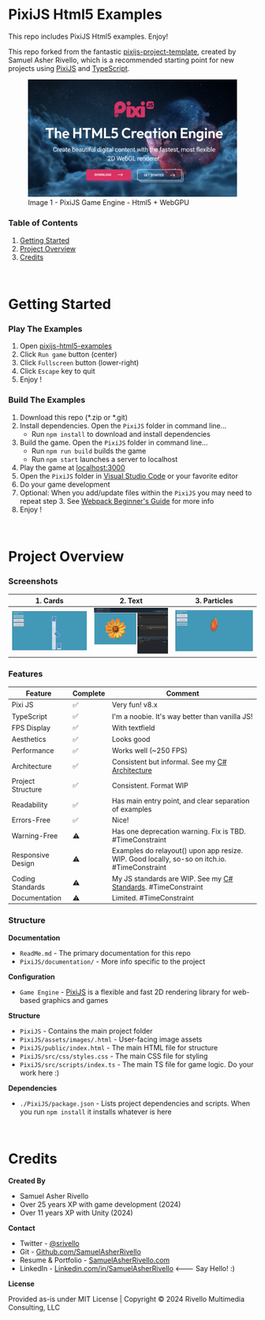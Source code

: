 # PixiJS Html5 Examples

This repo includes PixiJS Html5 examples. Enjoy!

This repo forked from the fantastic [pixijs-project-template](https://github.com/SamuelAsherRivello/pixijs-project-template), created by Samuel Asher Rivello, which is a recommended starting point for new projects using [PixiJS](https://pixijs.com/) and [TypeScript](https://www.typescriptlang.org/).

<figure>
    <img alt="screenshot"
        src="./PixiJS/documentation/Screenshot01.png"
        width = "600"
        >
    <figcaption>Image 1 - PixiJS Game Engine - Html5 + WebGPU</figcaption>
</figure>

### Table of Contents

1. [Getting Started](#getting-started)
1. [Project Overview](#project-overview)
1. [Credits](#credits)

<BR>


# Getting Started



### Play The Examples

1. Open [pixijs-html5-examples](https://samuelasherrivello.itch.io/pixijs-html5-examples)
1. Click `Run game` button (center)
1. Click `Fullscreen` button (lower-right)
1. Click `Escape` key to quit
1. Enjoy !


### Build The Examples

1. Download this repo (*.zip or *.git)
1. Install dependencies. Open the `PixiJS` folder in command line...
    * Run `npm install` to download and install dependencies
1. Build the game. Open the `PixiJS` folder in command line...
    * Run `npm run build` builds the game
    * Run `npm start` launches a server to localhost
1. Play the game at [localhost:3000](http://localhost:3000)
1. Open the `PixiJS` folder in [Visual Studio Code](https://code.visualstudio.com/) or your favorite editor 
1. Do your game development
1. Optional: When you add/update files within the `PixiJS` you may need to repeat step 3. See [Webpack Beginner's Guide](https://medium.com/javascript-training/beginner-s-guide-to-webpack-b1f1a3638460) for more info
1. Enjoy !

<BR>


# Project Overview

### Screenshots

| 1. Cards       | 2. Text       | 3. Particles       |
|---------------|---------------|---------------|
| <img width="200" src="./PixiJS/documentation/Screenshot02.png"> | <img width="200" src="./PixiJS/documentation/Screenshot03.png"> | <img width="200" src="./PixiJS/documentation/Screenshot04.png"> |


### Features

| Feature | Complete | Comment |
|---------|----------|---------|
|   Pixi JS      |    ✅      |   Very fun! v8.x     |
|   TypeScript      |    ✅      |   I'm a noobie. It's way better than vanilla JS!      |
|   FPS Display      |    ✅      |   With textfield      |
|   Aesthetics      |      ✅    |    Looks good     |
|   Performance      |      ✅    |    Works well (~250 FPS)     |
|   Architecture      |      ✅    |    Consistent but informal. See my [C# Architecture](https://bit.ly/mvc-architecture-for-unity-on-udemy)    |
|   Project Structure      |      ✅    |    Consistent. Format WIP    |
|   Readability      |      ✅    |    Has main entry point, and clear separation of examples   |
|   Errors-Free      |       ✅   |  Nice!      |
|   Warning-Free      |       ⚠️   |  Has one deprecation warning. Fix is TBD. #TimeConstraint       |
|   Responsive Design      |      ⚠️    |    Examples do relayout() upon app resize. WIP. Good locally, so-so on itch.io. #TimeConstraint    |
|   Coding Standards      |      ⚠️    |    My JS standards are WIP. See my [C# Standards](https://www.samuelasherrivello.com/best-practices). #TimeConstraint |
|   Documentation      |      ⚠️    |    Limited. #TimeConstraint    |


### Structure


**Documentation**
* `ReadMe.md` - The primary documentation for this repo
* `PixiJS/documentation/` - More info specific to the project

**Configuration**
* `Game Engine` - [PixiJS](https://www.pixijs.com/) is a flexible and fast 2D rendering library for web-based graphics and games

**Structure**
* `PixiJS` - Contains the main project folder
* `PixiJS/assets/images/.html` - User-facing image assets
* `PixiJS/public/index.html` - The main HTML file for structure
* `PixiJS/src/css/styles.css` - The main CSS file for styling
* `PixiJS/src/scripts/index.ts` - The main TS file for game logic. Do your work here :)

**Dependencies**
* `./PixiJS/package.json` - Lists project dependencies and scripts. When you run `npm install` it installs whatever is here

<BR>


# Credits

**Created By**

- Samuel Asher Rivello 
- Over 25 years XP with game development (2024)
- Over 11 years XP with Unity (2024)

**Contact**

- Twitter - <a href="https://twitter.com/srivello/">@srivello</a>
- Git - <a href="https://github.com/SamuelAsherRivello/">Github.com/SamuelAsherRivello</a>
- Resume & Portfolio - <a href="http://www.SamuelAsherRivello.com">SamuelAsherRivello.com</a>
- LinkedIn - <a href="https://Linkedin.com/in/SamuelAsherRivello">Linkedin.com/in/SamuelAsherRivello</a> <--- Say Hello! :)

**License**

Provided as-is under MIT License | Copyright © 2024 Rivello Multimedia Consulting, LLC